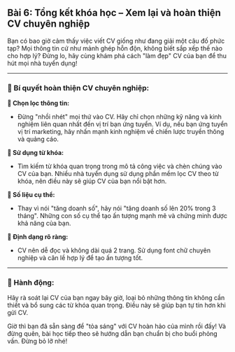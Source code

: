 ## Bài 6: Tổng kết khóa học – Xem lại và hoàn thiện CV chuyên nghiệp

Bạn có bao giờ cảm thấy việc viết CV giống như đang giải một câu đố phức tạp? Mọi thông tin cứ như mảnh ghép hỗn độn, không biết sắp xếp thế nào cho hợp lý? Đừng lo, hãy cùng khám phá cách "làm đẹp" CV của bạn để thu hút mọi nhà tuyển dụng!

---

### 📌 Bí quyết hoàn thiện CV chuyên nghiệp:

**🔹 Chọn lọc thông tin:**
- Đừng "nhồi nhét" mọi thứ vào CV. Hãy chỉ chọn những kỹ năng và kinh nghiệm liên quan nhất đến vị trí bạn ứng tuyển. Ví dụ, nếu bạn ứng tuyển vị trí marketing, hãy nhấn mạnh kinh nghiệm về chiến lược truyền thông và quảng cáo.

**🔹 Sử dụng từ khóa:**
- Tìm kiếm từ khóa quan trọng trong mô tả công việc và chèn chúng vào CV của bạn. Nhiều nhà tuyển dụng sử dụng phần mềm lọc CV theo từ khóa, nên điều này sẽ giúp CV của bạn nổi bật hơn.

**🔹 Số liệu cụ thể:**
- Thay vì nói "tăng doanh số", hãy nói "tăng doanh số lên 20% trong 3 tháng". Những con số cụ thể tạo ấn tượng mạnh mẽ và chứng minh được khả năng của bạn.

**🔹 Định dạng rõ ràng:**
- CV nên dễ đọc và không dài quá 2 trang. Sử dụng font chữ chuyên nghiệp và căn lề hợp lý để tạo ấn tượng tốt.

---

### 🚀 Hành động:

Hãy rà soát lại CV của bạn ngay bây giờ, loại bỏ những thông tin không cần thiết và bổ sung các từ khóa quan trọng. Điều này sẽ giúp bạn tự tin hơn khi gửi CV.

Giờ thì bạn đã sẵn sàng để "tỏa sáng" với CV hoàn hảo của mình rồi đấy! Và đừng quên, bài học tiếp theo sẽ hướng dẫn bạn chuẩn bị cho buổi phỏng vấn. Đừng bỏ lỡ nhé!